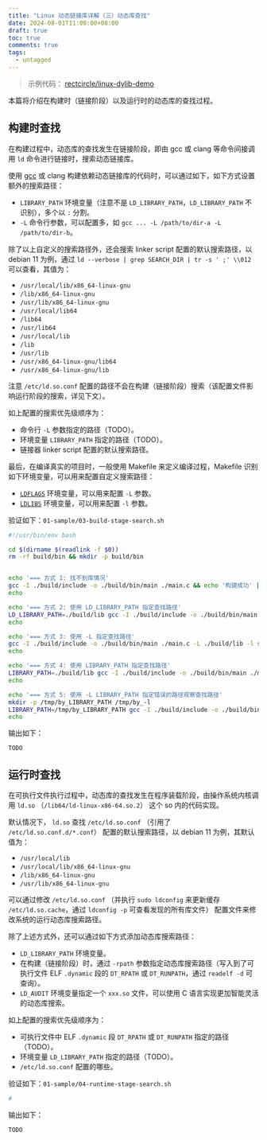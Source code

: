 ```yaml
---
title: "Linux 动态链接库详解（三）动态库查找"
date: 2024-08-01T11:00:00+08:00
draft: true
toc: true
comments: true
tags:
  - untagged
---
```


> 示例代码： [rectcircle/linux-dylib-demo](https://github.com/rectcircle/linux-dylib-demo/tree/master/03-symbolversion)

本篇将介绍在构建时（链接阶段）以及运行时的动态库的查找过程。

## 构建时查找

在构建过程中，动态库的查找发生在链接阶段，即由 gcc 或 clang 等命令间接调用 `ld` 命令进行链接时，搜索动态链接库。

使用 [gcc](https://gcc.gnu.org/onlinedocs/gcc/Environment-Variables.html#index-LIBRARY_005fPATH) 或 clang 构建依赖动态链接库的代码时，可以通过如下，如下方式设置额外的搜索路径：

* `LIBRARY_PATH` 环境变量（注意不是 `LD_LIBRARY_PATH`，`LD_LIBRARY_PATH` 不识别），多个以 `:` 分割。
* `-L` 命令行参数，可以配置多，如 `gcc ... -L /path/to/dir-a -L /path/to/dir-b`。

除了以上自定义的搜索路径外，还会搜索 linker script 配置的默认搜索路径，以 debian 11 为例，通过 `ld --verbose | grep SEARCH_DIR | tr -s ' ;' \\012` 可以查看，其值为：

* `/usr/local/lib/x86_64-linux-gnu`
* `/lib/x86_64-linux-gnu`
* `/usr/lib/x86_64-linux-gnu`
* `/usr/local/lib64`
* `/lib64`
* `/usr/lib64`
* `/usr/local/lib`
* `/lib`
* `/usr/lib`
* `/usr/x86_64-linux-gnu/lib64`
* `/usr/x86_64-linux-gnu/lib`

注意 `/etc/ld.so.conf` 配置的路径不会在构建（链接阶段）搜索（该配置文件影响运行阶段的搜索，详见下文）。

如上配置的搜索优先级顺序为：

* 命令行 `-L` 参数指定的路径（TODO）。
* 环境变量 `LIBRARY_PATH` 指定的路径（TODO）。
* 链接器 linker script 配置的默认搜索路径。

最后，在编译真实的项目时，一般使用 Makefile 来定义编译过程，Makefile 识别如下环境变量，可以用来配置自定义搜索路径：

* [`LDFLAGS`](https://www.gnu.org/software/make/manual/html_node/Implicit-Variables.html#index-LDFLAGS) 环境变量，可以用来配置 `-L` 参数。
* [`LDLIBS`](https://www.gnu.org/software/make/manual/html_node/Implicit-Variables.html#index-LDLIBS) 环境变量，可以用来配置 `-l` 参数。

验证如下：`01-sample/03-build-stage-search.sh`

```bash
#!/usr/bin/env bash

cd $(dirname $(readlink -f $0))
rm -rf build/bin && mkdir -p build/bin


echo '=== 方式 1: 找不到库情况'
gcc -I ./build/include -o ./build/bin/main ./main.c && echo '构建成功' || echo '构建失败'
echo

echo '=== 方式 2: 使用 LD_LIBRARY_PATH 指定查找路径'
LD_LIBRARY_PATH=./build/lib gcc -I ./build/include -o ./build/bin/main ./main.c -l sample && echo '构建成功' || echo '构建失败'
echo

echo '=== 方式 3: 使用 -L 指定查找路径'
gcc -I ./build/include -o ./build/bin/main ./main.c -L ./build/lib -l sample && echo '构建成功' || echo '构建失败'
echo

echo '=== 方式 4: 使用 LIBRARY_PATH 指定查找路径'
LIBRARY_PATH=./build/lib gcc -I ./build/include -o ./build/bin/main ./main.c -l sample && echo '构建成功' || echo '构建失败'
echo

echo '=== 方式 5: 使用 -L LIBRARY_PATH 指定错误的路径观察查找路径'
mkdir -p /tmp/by_LIBRARY_PATH /tmp/by_-l
LIBRARY_PATH=/tmp/by_LIBRARY_PATH gcc -I ./build/include -o ./build/bin/main ./main.c -L /tmp/by_-l -l sample -Wl,-verbose | grep sample && echo '构建成功' || echo '构建失败'
echo
```

输出如下：

```
TODO
```

## 运行时查找

在可执行文件执行过程中，动态库的查找发生在程序装载阶段，由操作系统内核调用 `ld.so` （`/lib64/ld-linux-x86-64.so.2`） 这个 so 内的代码实现。

默认情况下， `ld.so` 查找 `/etc/ld.so.conf` （引用了 `/etc/ld.so.conf.d/*.conf`） 配置的默认搜索路径，以 debian 11 为例，其默认值为：

* `/usr/local/lib`
* `/usr/local/lib/x86_64-linux-gnu`
* `/lib/x86_64-linux-gnu`
* `/usr/lib/x86_64-linux-gnu`

可以通过修改 `/etc/ld.so.conf` （并执行 `sudo ldconfig` 来更新缓存 `/etc/ld.so.cache`，通过 `ldconfig -p` 可查看发现的所有库文件） 配置文件来修改系统的运行动态库搜索路径。

除了上述方式外，还可以通过如下方式添加动态库搜索路径：

* `LD_LIBRARY_PATH` 环境变量。
* 在构建（链接阶段）时，通过 `-rpath` 参数指定动态库搜索路径（写入到了可执行文件 ELF `.dynamic` 段的 `DT_RPATH` 或 `DT_RUNPATH`，通过 `readelf -d` 可查询）。
* `LD_AUDIT` 环境变量指定一个 `xxx.so` 文件，可以使用 C 语言实现更加智能灵活的动态库搜索。

如上配置的搜索优先级顺序为：

* 可执行文件中 ELF `.dynamic` 段 `DT_RPATH` 或 `DT_RUNPATH` 指定的路径（TODO）。
* 环境变量 `LD_LIBRARY_PATH` 指定的路径（TODO）。
* `/etc/ld.so.conf` 配置的哪些。

验证如下：`01-sample/04-runtime-stage-search.sh`

```bash
# 
```

输出如下：

```
TODO
```
